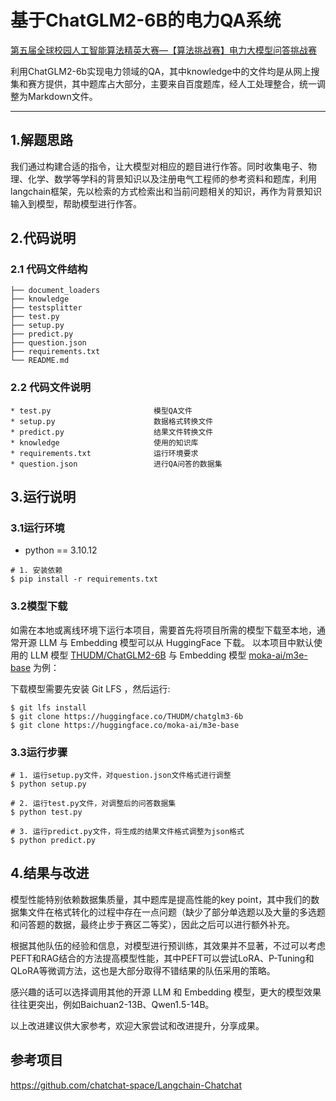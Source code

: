 # 基于ChatGLM2-6B的电力QA系统
[第五届全球校园人工智能算法精英大赛—【算法挑战赛】电力大模型问答挑战赛](http://bdc.saikr.com/vse/48006)

利用ChatGLM2-6b实现电力领域的QA，其中knowledge中的文件均是从网上搜集和赛方提供，其中题库占大部分，主要来自百度题库，经人工处理整合，统一调整为Markdown文件。

------

## 1.解题思路

我们通过构建合适的指令，让大模型对相应的题目进行作答。同时收集电子、物理、化学、数学等学科的背景知识以及注册电气工程师的参考资料和题库，利用langchain框架，先以检索的方式检索出和当前问题相关的知识，再作为背景知识输入到模型，帮助模型进行作答。

## 2.代码说明

### 2.1 代码文件结构
```
├── document_loaders
├── knowledge
├── testsplitter
├── test.py
├── setup.py
├── predict.py
├── question.json
├── requirements.txt
└── README.md
```

### 2.2 代码文件说明

``` 
* test.py                       模型QA文件   
* setup.py                      数据格式转换文件   
* predict.py                    结果文件转换文件    
* knowledge                     使用的知识库
* requirements.txt              运行环境要求    
* question.json                 进行QA问答的数据集          
```

## 3.运行说明

### 3.1运行环境

* python == 3.10.12
```
# 1. 安装依赖
$ pip install -r requirements.txt
```

### 3.2模型下载
如需在本地或离线环境下运行本项目，需要首先将项目所需的模型下载至本地，通常开源 LLM 与 Embedding 模型可以从 HuggingFace 下载。
以本项目中默认使用的 LLM 模型 [THUDM/ChatGLM2-6B](https://huggingface.co/THUDM/chatglm2-6b) 与 Embedding 模型 [moka-ai/m3e-base](https://huggingface.co/moka-ai/m3e-base) 为例：

下载模型需要先安装 Git LFS ，然后运行:
```
$ git lfs install
$ git clone https://huggingface.co/THUDM/chatglm3-6b
$ git clone https://huggingface.co/moka-ai/m3e-base
```

### 3.3运行步骤
```
# 1. 运行setup.py文件，对question.json文件格式进行调整
$ python setup.py

# 2. 运行test.py文件，对调整后的问答数据集
$ python test.py

# 3. 运行predict.py文件，将生成的结果文件格式调整为json格式
$ python predict.py
```

## 4.结果与改进
模型性能特别依赖数据集质量，其中题库是提高性能的key point，其中我们的数据集文件在格式转化的过程中存在一点问题（缺少了部分单选题以及大量的多选题和问答题的数据，最终止步于赛区二等奖），因此之后可以进行额外补充。

根据其他队伍的经验和信息，对模型进行预训练，其效果并不显著，不过可以考虑PEFT和RAG结合的方法提高模型性能，其中PEFT可以尝试LoRA、P-Tuning和QLoRA等微调方法，这也是大部分取得不错结果的队伍采用的策略。

感兴趣的话可以选择调用其他的开源 LLM 和 Embedding 模型，更大的模型效果往往更突出，例如Baichuan2-13B、Qwen1.5-14B。

以上改进建议供大家参考，欢迎大家尝试和改进提升，分享成果。

## 参考项目
https://github.com/chatchat-space/Langchain-Chatchat
